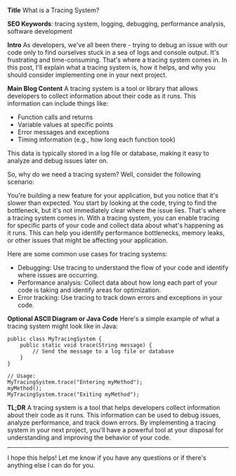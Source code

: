 **Title**
What is a Tracing System?

**SEO Keywords**: tracing system, logging, debugging, performance analysis, software development

**Intro**
As developers, we've all been there - trying to debug an issue with our code only to find ourselves stuck in a sea of logs and console output. It's frustrating and time-consuming. That's where a tracing system comes in. In this post, I'll explain what a tracing system is, how it helps, and why you should consider implementing one in your next project.

**Main Blog Content**
A tracing system is a tool or library that allows developers to collect information about their code as it runs. This information can include things like:

* Function calls and returns
* Variable values at specific points
* Error messages and exceptions
* Timing information (e.g., how long each function took)

This data is typically stored in a log file or database, making it easy to analyze and debug issues later on.

So, why do we need a tracing system? Well, consider the following scenario:

You're building a new feature for your application, but you notice that it's slower than expected. You start by looking at the code, trying to find the bottleneck, but it's not immediately clear where the issue lies. That's where a tracing system comes in. With a tracing system, you can enable tracing for specific parts of your code and collect data about what's happening as it runs. This can help you identify performance bottlenecks, memory leaks, or other issues that might be affecting your application.

Here are some common use cases for tracing systems:

* Debugging: Use tracing to understand the flow of your code and identify where issues are occurring.
* Performance analysis: Collect data about how long each part of your code is taking and identify areas for optimization.
* Error tracking: Use tracing to track down errors and exceptions in your code.

**Optional ASCII Diagram or Java Code**
Here's a simple example of what a tracing system might look like in Java:
```
public class MyTracingSystem {
    public static void trace(String message) {
        // Send the message to a log file or database
    }
}

// Usage:
MyTracingSystem.trace("Entering myMethod");
myMethod();
MyTracingSystem.trace("Exiting myMethod");
```
**TL;DR**
A tracing system is a tool that helps developers collect information about their code as it runs. This information can be used to debug issues, analyze performance, and track down errors. By implementing a tracing system in your next project, you'll have a powerful tool at your disposal for understanding and improving the behavior of your code.

---

I hope this helps! Let me know if you have any questions or if there's anything else I can do for you.